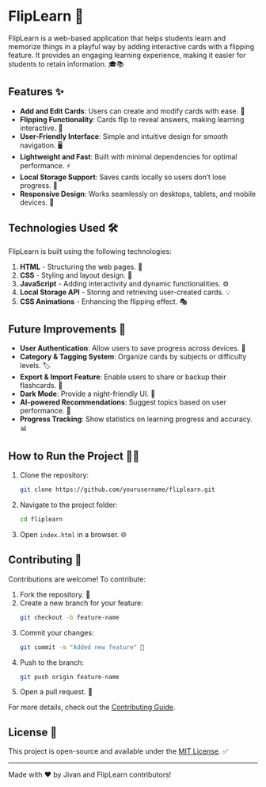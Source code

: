 # FlipLearn 🚀

FlipLearn is a web-based application that helps students learn and memorize things in a playful way by adding interactive cards with a flipping feature. It provides an engaging learning experience, making it easier for students to retain information. 🎓📚

## Features ✨

- **Add and Edit Cards**: Users can create and modify cards with ease. 📝
- **Flipping Functionality**: Cards flip to reveal answers, making learning interactive. 🔄
- **User-Friendly Interface**: Simple and intuitive design for smooth navigation. 🖥️
- **Lightweight and Fast**: Built with minimal dependencies for optimal performance. ⚡
- **Local Storage Support**: Saves cards locally so users don’t lose progress. 💾
- **Responsive Design**: Works seamlessly on desktops, tablets, and mobile devices. 📱

## Technologies Used 🛠️

FlipLearn is built using the following technologies:

1. **HTML** - Structuring the web pages. 📄
2. **CSS** - Styling and layout design. 🎨
3. **JavaScript** - Adding interactivity and dynamic functionalities. ⚙️
4. **Local Storage API** - Storing and retrieving user-created cards. 💡
5. **CSS Animations** - Enhancing the flipping effect. 🎭

## Future Improvements 🚀

- **User Authentication**: Allow users to save progress across devices. 🔑
- **Category & Tagging System**: Organize cards by subjects or difficulty levels. 🏷️
- **Export & Import Feature**: Enable users to share or backup their flashcards. 🔄
- **Dark Mode**: Provide a night-friendly UI. 🌙
- **AI-powered Recommendations**: Suggest topics based on user performance. 🤖
- **Progress Tracking**: Show statistics on learning progress and accuracy. 📊

## How to Run the Project 🏃‍♂️

1. Clone the repository:
   ```sh
   git clone https://github.com/yourusername/fliplearn.git
   ```
2. Navigate to the project folder:
   ```sh
   cd fliplearn
   ```
3. Open `index.html` in a browser. 🌐

## Contributing 🤝

Contributions are welcome! To contribute:
1. Fork the repository. 🍴
2. Create a new branch for your feature:
   ```sh
   git checkout -b feature-name
   ```
3. Commit your changes:
   ```sh
   git commit -m "Added new feature" 🎉
   ```
4. Push to the branch:
   ```sh
   git push origin feature-name
   ```
5. Open a pull request. 🔄

For more details, check out the [Contributing Guide](CONTRIBUTING.md).

## License 📜

This project is open-source and available under the [MIT License](LICENSE). ✅

---
Made with ❤️ by Jivan and FlipLearn contributors!
